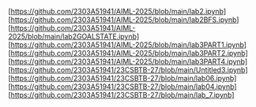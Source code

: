 [https://github.com/2303A51941/AIML-2025/blob/main/lab2.ipynb]
[https://github.com/2303A51941/AIML-2025/blob/main/lab2BFS.ipynb]
[https://github.com/2303A51941/AIML-2025/blob/main/lab2GOALSTATE.ipynb]
[https://github.com/2303A51941/AIML-2025/blob/main/lab3PART1.ipynb]
[https://github.com/2303A51941/AIML-2025/blob/main/lab3PART2.ipynb]
[https://github.com/2303A51941/AIML-2025/blob/main/lab3PART4.ipynb]
[https://github.com/2303A51941/23CSBTB-27/blob/main/Untitled3.ipynb]
[https://github.com/2303A51941/23CSBTB-27/blob/main/lab06.ipynb]
[https://github.com/2303A51941/23CSBTB-27/blob/main/lab04.ipynb]
[https://github.com/2303A51941/23CSBTB-27/blob/main/lab_7.ipynb]
